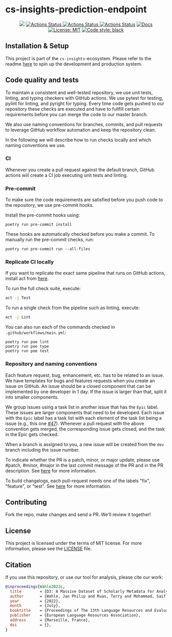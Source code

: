 # cs-insights-prediction-endpoint

<p align="center">
<a href="https://codecov.io/gh/gipplab/cs-insights-prediction-endpoint"><img src="https://codecov.io/gh/gipplab/cs-insights-prediction-endpoint/branch/main/graph/badge.svg?token=7CL6B5LNKP"/></a>    
<a href="https://github.com/gipplab/cs-insights-prediction-endpoint/actions/workflows/release.yml"><img alt="Actions Status" src="https://github.com/gipplab/cs-insights-prediction-endpoint/actions/workflows/release.yml/badge.svg?branch=dev">    
<a href="https://github.com/gipplab/cs-insights-prediction-endpoint/actions/workflows/main.yml"><img alt="Actions Status" src="https://github.com/gipplab/cs-insights-prediction-endpoint/actions/workflows/main.yml/badge.svg?branch=dev">
<a href="https://github.com/gipplab/cs-insights-prediction-endpoint/releases"><img alt="Actions Status" src="https://img.shields.io/github/v/release/gipplab/cs-insights-prediction-endpoint"></a>
<a href="https://gipplab.github.io/cs-insights-prediction-endpoint/"><img alt="Docs" src="https://img.shields.io/badge/Docs-gh--pages-blue"></a>
<a href="https://github.com/gipplab/cs-insights-prediction-endpoint/blob/master/LICENSE"><img alt="License: MIT" src="https://black.readthedocs.io/en/stable/_static/license.svg"></a>
<a href="https://github.com/psf/black"><img alt="Code style: black" src="https://img.shields.io/badge/code%20style-black-000000.svg"></a>
</p>

## Installation & Setup

This project is part of the `cs-insights`-ecosystem. Please refer to the readme [here](https://github.com/gipplab/cs-insights-main) to spin up the development and production system.

## Code quality and tests

To maintain a consistent and well-tested repository, we use unit tests, linting, and typing checkers with GitHub actions. We use pytest for testing, pylint for linting, and pyright for typing.
Every time code gets pushed to our repository these checks are executed and have to fullfill certain requirements before you can merge the code to our master branch.

We also use naming conventions for branches, commits, and pull requests to leverage GitHub workflow automation and keep the repository clean.

In the following we will describe how to run checks locally and which naming conventions we use.

### CI

Whenever you create a pull request against the default branch, GitHub actions will create a CI job executing unit tests and linting.

### Pre-commit

To make sure the code requirements are satisfied before you push code to the repository, we use pre-commit hooks.

Install the pre-commit hooks using:

```console
poetry run pre-commit install
```

These hooks are automatically checked before you make a commit. To manually run the pre-commit checks, run:

```console
poetry run pre-commit run --all-files
```

### Replicate CI locally

If you want to replicate the exact same pipeline that runs on GitHub actions, install act from [here](https://github.com/nektos/act).

To run the full check suite, execute:

```sh
act -j Test
```

To run a single check from the pipeline such as linting, execute:

```sh
act -j Lint
```

You can also run each of the commands checked in `.github/workflows/main.yml`:

```console
poetry run poe lint
poetry run poe type
poetry run poe test
```

### Repository and naming conventions

Each feature request, bug, enhancement, etc. has to be related to an issue. We have templates for bugs and features requests when you create an issue on GitHub.
An issue should be a closed component that can be implemented by one developer in 1 day. If the issue is larger than that, split it into smaller components.

We group issues using a task list in another issue that has the `Epic` label. These issues are larger components that need to be developed.
Each issue with the `Epic` label has a task list with each element of the task list being a issue (e.g., this one [#47](https://github.com/gipplab/cs-insights-crawler/issues/47)).
Whenever a pull request with the above convention gets merged, the corresponding issue gets closed, and the task in the Epic gets checked.

When a branch is assigned to you, a new issue will be created from the `dev` branch including the issue number.

To indicate whether the PR is a patch, minor, or major update, please use #patch, #minor, #major in the last commit message of the PR and in the PR description.
See [here](https://github.com/anothrNick/github-tag-action) for more information.

To build changelogs, each pull-request needs one of the labels "fix", "feature", or "test". See [here](https://github.com/mikepenz/release-changelog-builder-action) for more information.

## Contributing

Fork the repo, make changes and send a PR. We'll review it together!

## License
This project is licensed under the terms of MIT license. For more information, please see the [LICENSE](LICENSE) file.

## Citation
If you use this repository, or use our tool for analysis, please cite our work:

```bib
@inproceedings{Wahle2022c,
  title        = {D3: A Massive Dataset of Scholarly Metadata for Analyzing the State of Computer Science Research},
  author       = {Wahle, Jan Philip and Ruas, Terry and Mohammad, Saif M. and Gipp, Bela},
  year         = {2022},
  month        = {July},
  booktitle    = {Proceedings of The 13th Language Resources and Evaluation Conference},
  publisher    = {European Language Resources Association},
  address      = {Marseille, France},
  doi          = {},
}
```